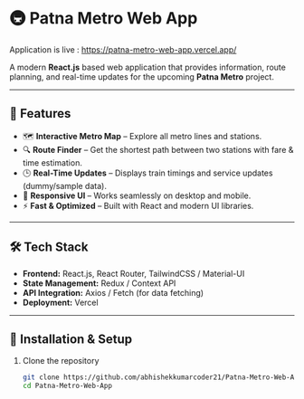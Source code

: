 # 🚇 Patna Metro Web App
Application is live : https://patna-metro-web-app.vercel.app/

A modern **React.js** based web application that provides information, route planning, and real-time updates for the upcoming **Patna Metro** project.  

---

## 🌟 Features
- 🗺️ **Interactive Metro Map** – Explore all metro lines and stations.  
- 🔍 **Route Finder** – Get the shortest path between two stations with fare & time estimation.  
- 🕒 **Real-Time Updates** – Displays train timings and service updates (dummy/sample data).  
- 📱 **Responsive UI** – Works seamlessly on desktop and mobile.  
- ⚡ **Fast & Optimized** – Built with React and modern UI libraries.  

---

## 🛠️ Tech Stack
- **Frontend:** React.js, React Router, TailwindCSS / Material-UI  
- **State Management:** Redux / Context API  
- **API Integration:** Axios / Fetch (for data fetching)  
- **Deployment:** Vercel 

---

## 🚀 Installation & Setup
1. Clone the repository  
   ```bash
   git clone https://github.com/abhishekkumarcoder21/Patna-Metro-Web-App
   cd Patna-Metro-Web-App
